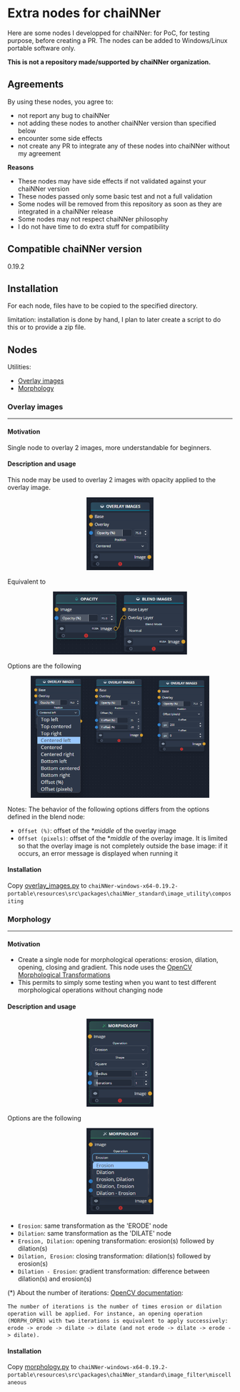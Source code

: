# Extra nodes for chaiNNer

Here are some nodes I developped for chaiNNer: for PoC, for testing purpose, before creating a PR. The nodes can be added to Windows/Linux portable software only.

**This is not a repository made/supported by chaiNNer organization.**

## Agreements

By using these nodes, you agree to:
- not report any bug to chaiNNer
- not adding these nodes to another chaiNNer version than specified below
- encounter some side effects
- not create any PR to integrate any of these nodes into chaiNNer without my agreement

**Reasons**
- These nodes may have side effects if not validated against your chaiNNer version
- These nodes passed only some basic test and not a full validation
- Some nodes will be removed from this repository as soon as they are integrated in a chaiNNer release
- Some nodes may not respect chaiNNer philosophy
- I do not have time to do extra stuff for compatibility

## Compatible chaiNNer version

0.19.2

## Installation

For each node, files have to be copied to the specified directory.

limitation: installation is done by hand, I plan to later create a script to do this or to provide a zip file.


## Nodes

Utilities:
- [Overlay images](#Overlay-images)
- [Morphology](#Morphology)


### Overlay images
_________________________________________
#### Motivation

Single node to overlay 2 images, more understandable for beginners.

#### Description and usage

This node may be used to overlay 2 images with opacity applied to the overlay image.
<p align="center">
    <img src="./overlay_images/overlay_images_node.png"  width="150"/>
</p>
Equivalent to
<p align="center">
    <img src="./overlay_images/overlay_images_equivalent.png"  width="300"/>
</p>


Options are the following
<p align="center">
    <img src="./overlay_images/overlay_images_options.png"  width="400"/>
</p>
Notes:
The behavior of the following options differs from the options defined in the blend node:

- `Offset (%)`: offset of the **middle* of the overlay image
- `Offset (pixels)`: offset of the **middle* of the overlay image. It is limited so that the overlay image is not completely outside the base image: if it occurs, an error message is displayed when running it

#### Installation

Copy [overlay_images.py](overlay_images/overlay_images.py) to
`chaiNNer-windows-x64-0.19.2-portable\resources\src\packages\chaiNNer_standard\image_utility\compositing`



### Morphology
_________________________________________
#### Motivation

- Create a single node for morphological operations: erosion, dilation, opening, closing and gradient. This node uses the [OpenCV Morphological Transformations](https://docs.opencv.org/4.x/d9/d61/tutorial_py_morphological_ops.html)
- This permits to simply some testing when you want to test different morphological operations without changing node


#### Description and usage

<p align="center">
    <img src="./morphology/morphology.png"  width="150"/>
</p>


Options are the following
<p align="center">
    <img src="./morphology/morphology_options.png"  width="150"/>
</p>

- `Erosion`: same transformation as the 'ERODE' node
- `Dilation`: same transformation as the 'DILATE' node
- `Erosion, Dilation`: opening transformation: erosion(s) followed by dilation(s)
- `Dilation, Erosion`: closing transformation: dilation(s) followed by erosion(s)
- `Dilation - Erosion`: gradient transformation: difference between dilation(s) and erosion(s)

(*) About the number of iterations: [OpenCV documentation](https://docs.opencv.org/4.8.0/d4/d86/group__imgproc__filter.html#ga67493776e3ad1a3df63883829375201f):
```
The number of iterations is the number of times erosion or dilation operation will be applied. For instance, an opening operation (MORPH_OPEN) with two iterations is equivalent to apply successively: erode -> erode -> dilate -> dilate (and not erode -> dilate -> erode -> dilate).
```

#### Installation

Copy [morphology.py](morphology/morphology.py) to
`chaiNNer-windows-x64-0.19.2-portable\resources\src\packages\chaiNNer_standard\image_filter\miscellaneous`
